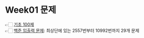 # Week01 문제
👉🏻 [기초 100제](https://codeup.kr/problemsetsol.php?psid=33) <br/>
👉🏻 [백준 입출력 문제](https://www.acmicpc.net/workbook/view/13915): 최상단에 있는 2557번부터 10992번까지 29개 문제
